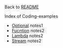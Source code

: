 Back to [README](../../../../README.md)

Index of Coding-examples

- [Optional](./4-Optional) notes1
- [Fucntion](./2-Function.md) notes2
- [Lambda](./3-Lambda.md) notes2
- [Stream](./5-Stream) notes2

